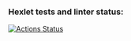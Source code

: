 ### Hexlet tests and linter status:
[![Actions Status](https://github.com/Kid-Guru/frontend-project-lvl2/workflows/hexlet-check/badge.svg)](https://github.com/Kid-Guru/frontend-project-lvl2/actions)